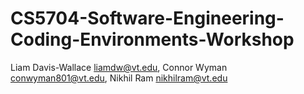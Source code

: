 # CS5704-Software-Engineering-Coding-Environments-Workshop

  Liam Davis-Wallace <liamdw@vt.edu>,
  Connor Wyman <conwyman801@vt.edu>,
  Nikhil Ram <nikhilram@vt.edu>
